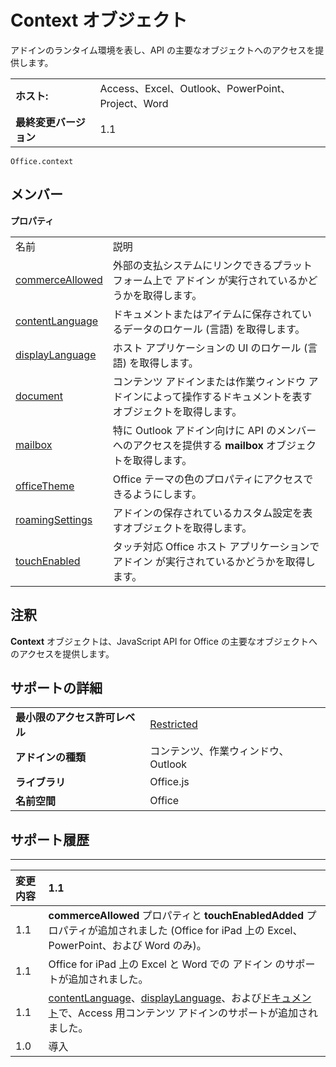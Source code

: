 
# Context オブジェクト
アドインのランタイム環境を表し、API の主要なオブジェクトへのアクセスを提供します。

|||
|:-----|:-----|
|**ホスト:**|Access、Excel、Outlook、PowerPoint、Project、Word|
|**最終変更バージョン**|1.1|

```
Office.context
```


## メンバー


**プロパティ**

|||
|:-----|:-----|
|名前|説明|
|[commerceAllowed](../../reference/shared/office.context.commerceallowed.md)|外部の支払システムにリンクできるプラットフォーム上で アドイン が実行されているかどうかを取得します。|
|[contentLanguage](../../reference/shared/office.context.contentlanguage.md)|ドキュメントまたはアイテムに保存されているデータのロケール (言語) を取得します。|
|[displayLanguage](../../reference/shared/office.context.displaylanguage.md)|ホスト アプリケーションの UI のロケール (言語) を取得します。|
|[document](../../reference/shared/office.context.document.md)|コンテンツ アドインまたは作業ウィンドウ アドインによって操作するドキュメントを表すオブジェクトを取得します。|
|[mailbox](../../reference/shared/office.context.mailbox.md)|特に Outlook アドイン向けに API のメンバーへのアクセスを提供する  **mailbox** オブジェクトを取得します。|
|[officeTheme](../../reference/shared/office.context.officetheme.md)|Office テーマの色のプロパティにアクセスできるようにします。|
|[roamingSettings](../../reference/shared/office.context.roamingsettings.md)|アドインの保存されているカスタム設定を表すオブジェクトを取得します。|
|[touchEnabled](../../reference/shared/office.context.touchenabled.md)|タッチ対応 Office ホスト アプリケーションで アドイン が実行されているかどうかを取得します。|

## 注釈

**Context** オブジェクトは、JavaScript API for Office の主要なオブジェクトへのアクセスを提供します。


## サポートの詳細



|||
|:-----|:-----|
|**最小限のアクセス許可レベル**|[Restricted](../../docs/develop/requesting-permissions-for-api-use-in-content-and-task-pane-add-ins.md)|
|**アドインの種類**|コンテンツ、作業ウィンドウ、Outlook|
|**ライブラリ**|Office.js|
|**名前空間**|Office|

## サポート履歴



****


|**変更内容**|**1.1**|
|:-----|:-----|
|1.1|**commerceAllowed** プロパティと **touchEnabledAdded** プロパティが追加されました (Office for iPad 上の Excel、PowerPoint、および Word のみ)。|
|1.1|Office for iPad 上の Excel と Word での アドイン のサポートが追加されました。|
|1.1|[contentLanguage](../../reference/shared/office.context.contentlanguage.md)、[displayLanguage](../../reference/shared/office.context.displaylanguage.md)、および[ドキュメント](../../reference/shared/office.context.document.md)で、Access 用コンテンツ アドインのサポートが追加されました。|
|1.0|導入|
